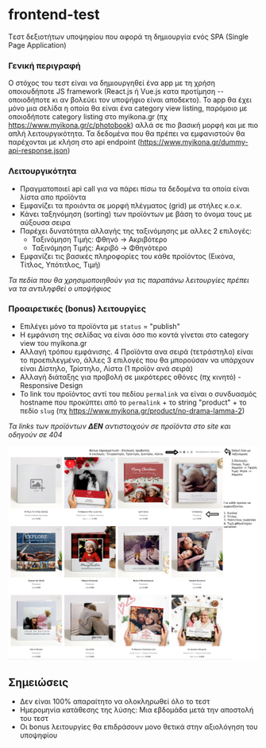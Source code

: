 # frontend-test

Tεστ δεξιοτήτων υποψηφίου που αφορά τη δημιουργία ενός SPA (Single Page Application)

### Γενική περιγραφή

Ο στόχος του τεστ είναι να δημιουργηθεί ένα app με τη χρήση οποιουδήποτε JS framework (React.js ή Vue.js κατα προτίμηση --οποιοδήποτε κι αν βολεύει τον υποψήφιο είναι αποδεκτο). Το app θα έχει μόνο μια σελίδα η οποία θα είναι ένα category view listing, παρόμοιο με οποιοδήποτε category listing στο myikona.gr (πχ https://www.myikona.gr/c/photobook) αλλά σε πιο βασική μορφή και με πιο απλή λειτουργικότητα. Τα δεδομένα που θα πρέπει να εμφανιστούν θα παρέχονται με κλήση στο api endpoint (https://www.myikona.gr/dummy-api-response.json)

### Λειτουργικότητα

- Πραγματοποιεί api call για να πάρει πίσω τα δεδομένα τα οποία είναι λίστα απο προϊόντα
- Εμφανίζει τα προιόντα σε μορφή πλέγματος (grid) με στήλες κ.ο.κ.
- Κάνει ταξηνόμηση (sorting) των προϊόντων με βάση το όνομα τους με αύξουσα σειρα
- Παρέχει δυνατότητα αλλαγής της ταξινόμησης με αλλες 2 επιλογές:
  - Ταξινόμηση Τιμής: Φθηνό -> Ακριβότερο
  - Ταξινόμηση Τιμής: Ακριβό -> Φθηνότερο
- Εμφανίζει τις βασικές πληροφορίες του κάθε προϊόντος (Εικόνα, Τίτλος, Υπότιτλος, Τιμή)  

*Τα πεδία που θα χρησιμοποιηθούν για τις παραπάνω λειτουργίες πρέπει να τα αντιληφθεί ο υποψήφιος*

### Προαιρετικές (bonus) λειτουργίες

- Επιλέγει μόνο τα προϊόντα με `status` = "publish"
- H εμφάνιση της σελίδας να είναι όσο πιο κοντά γίνεται στο category view του myikona.gr
- Αλλαγή τρόπου εμφάνισης. 4 Προϊόντα ανα σειρά (τετράστηλο) είναι το προεπιλεγμένο, άλλες 3 επιλογές που θα μπορούσαν να υπάρχουν είναι Δίστηλο, Τρίστηλο, Λίστα (1 προϊόν ανά σειρά)
- Αλλαγή διάταξης για προβολή σε μικρότερες οθόνες (πχ κινητό) - Responsive Design
- To link του προϊόντος αντί του πεδίου `permalink` να είναι ο συνδυασμός hostname που προκύπτει από το `permalink` + το string "product" + το πεδίο `slug` (πχ https://www.myikona.gr/product/no-drama-lamma-2)

*Τα links των προϊόντων **ΔΕΝ** αντιστοιχούν σε προϊόντα στο site και οδηγούν σε 404*

![Test](test.png?raw=true "Test")

## Σημειώσεις 

- Δεν είναι 100% απαραίτητο να ολοκληρωθεί όλο το τεστ
- Ημερομηνία κατάθεσης της λύσης: Μια εβδομάδα μετά την αποστολή του τεστ
- Οι bonus λειτουργίες θα επιδράσουν μονο θετικά στην αξιολόγηση του υποψηφίου
